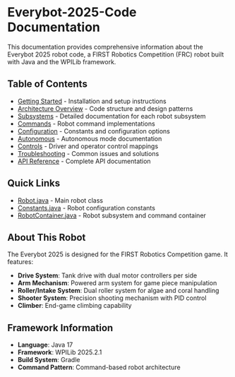 # Everybot-2025-Code Documentation

This documentation provides comprehensive information about the Everybot 2025 robot code, a FIRST Robotics Competition (FRC) robot built with Java and the WPILib framework.

## Table of Contents

- [Getting Started](setup-installation.md) - Installation and setup instructions
- [Architecture Overview](architecture.md) - Code structure and design patterns
- [Subsystems](subsystems/) - Detailed documentation for each robot subsystem
- [Commands](commands/) - Robot command implementations
- [Configuration](configuration.md) - Constants and configuration options
- [Autonomous](autonomous.md) - Autonomous mode documentation
- [Controls](controls.md) - Driver and operator control mappings
- [Troubleshooting](troubleshooting.md) - Common issues and solutions
- [API Reference](api/) - Complete API documentation

## Quick Links

- [Robot.java](../src/main/java/frc/robot/Robot.java) - Main robot class
- [Constants.java](../src/main/java/frc/robot/Constants.java) - Robot configuration constants
- [RobotContainer.java](../src/main/java/frc/robot/RobotContainer.java) - Robot subsystem and command container

## About This Robot

The Everybot 2025 is designed for the FIRST Robotics Competition game. It features:

- **Drive System**: Tank drive with dual motor controllers per side
- **Arm Mechanism**: Powered arm system for game piece manipulation
- **Roller/Intake System**: Dual roller system for algae and coral handling
- **Shooter System**: Precision shooting mechanism with PID control
- **Climber**: End-game climbing capability

## Framework Information

- **Language**: Java 17
- **Framework**: WPILib 2025.2.1
- **Build System**: Gradle
- **Command Pattern**: Command-based robot architecture